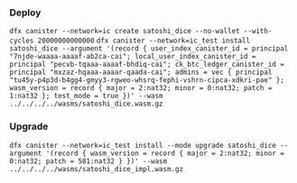 ### Deploy

`dfx canister --network=ic create satoshi_dice --no-wallet --with-cycles 20000000000000`
`dfx canister --network=ic_test install satoshi_dice --argument '(record { user_index_canister_id = principal "7njde-waaaa-aaaaf-ab2ca-cai"; local_user_index_canister_id = principal "pecvb-tqaaa-aaaaf-bhdiq-cai"; ck_btc_ledger_canister_id = principal "mxzaz-hqaaa-aaaar-qaada-cai"; admins = vec { principal "tu45y-p4p3d-b4gg4-gmyy3-rgweo-whsrq-fephi-vshrn-cipca-xdkri-pae" }; wasm_version = record { major = 2:nat32; minor = 0:nat32; patch = 1:nat32 }; test_mode = true })' --wasm ../../../../wasms/satoshi_dice.wasm.gz`

### Upgrade

`dfx canister --network=ic_test install --mode upgrade satoshi_dice --argument '(record { wasm_version = record { major = 2:nat32; minor = 0:nat32; patch = 581:nat32 } })' --wasm ../../../../wasms/satoshi_dice_impl.wasm.gz`
